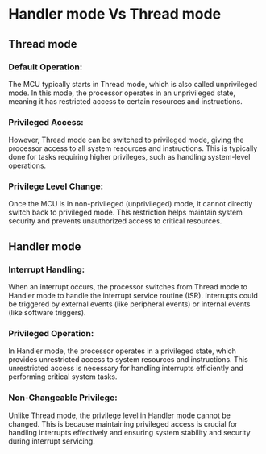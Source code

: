 # Handler mode Vs Thread mode

## Thread mode
### Default Operation:
The MCU typically starts in Thread mode, which is also called unprivileged mode. In this mode, the processor operates in an unprivileged state, meaning it has restricted access to certain resources and instructions.

### Privileged Access:
However, Thread mode can be switched to privileged mode, giving the processor access to all system resources and instructions. This is typically done for tasks requiring higher privileges, such as handling system-level operations.

### Privilege Level Change: 
Once the MCU is in non-privileged (unprivileged) mode, it cannot directly switch back to privileged mode. This restriction helps maintain system security and prevents unauthorized access to critical resources.

## Handler mode
### Interrupt Handling:
When an interrupt occurs, the processor switches from Thread mode to Handler mode to handle the interrupt service routine (ISR). Interrupts could be triggered by external events (like peripheral events) or internal events (like software triggers).

### Privileged Operation:
In Handler mode, the processor operates in a privileged state, which provides unrestricted access to system resources and instructions. This unrestricted access is necessary for handling interrupts efficiently and performing critical system tasks.

### Non-Changeable Privilege:
Unlike Thread mode, the privilege level in Handler mode cannot be changed. This is because maintaining privileged access is crucial for handling interrupts effectively and ensuring system stability and security during interrupt servicing.